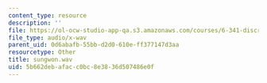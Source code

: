 ```yaml
---
content_type: resource
description: ''
file: https://ol-ocw-studio-app-qa.s3.amazonaws.com/courses/6-341-discrete-time-signal-processing-fall-2005/5b662debafacc0bc8e3836d507486e0f_sungwon.wav
file_type: audio/x-wav
parent_uid: 0d6abafb-55bb-d2d0-610e-ff377147d3aa
resourcetype: Other
title: sungwon.wav
uid: 5b662deb-afac-c0bc-8e38-36d507486e0f
---
```

